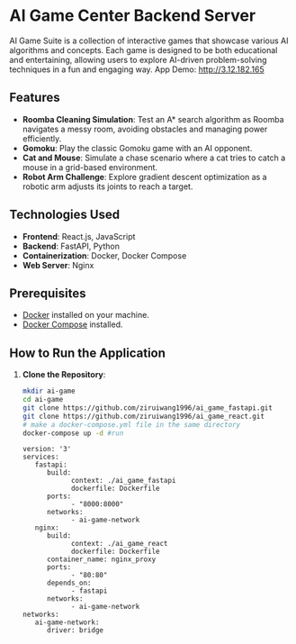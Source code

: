 # AI Game Center Backend Server 

AI Game Suite is a collection of interactive games that showcase various AI algorithms and concepts. Each game is designed to be both educational and entertaining, allowing users to explore AI-driven problem-solving techniques in a fun and engaging way. App Demo: http://3.12.182.165

## Features

- **Roomba Cleaning Simulation**: Test an A* search algorithm as Roomba navigates a messy room, avoiding obstacles and managing power efficiently.
- **Gomoku**: Play the classic Gomoku game with an AI opponent.
- **Cat and Mouse**: Simulate a chase scenario where a cat tries to catch a mouse in a grid-based environment.
- **Robot Arm Challenge**: Explore gradient descent optimization as a robotic arm adjusts its joints to reach a target.

## Technologies Used

- **Frontend**: React.js, JavaScript
- **Backend**: FastAPI, Python
- **Containerization**: Docker, Docker Compose
- **Web Server**: Nginx

## Prerequisites

- [Docker](https://www.docker.com/) installed on your machine.
- [Docker Compose](https://docs.docker.com/compose/) installed.

## How to Run the Application

1. **Clone the Repository**:
   ```bash
   mkdir ai-game
   cd ai-game
   git clone https://github.com/ziruiwang1996/ai_game_fastapi.git 
   git clone https://github.com/ziruiwang1996/ai_game_react.git 
   # make a docker-compose.yml file in the same directory
   docker-compose up -d #run
   ```

   ```
   version: '3'
   services:
      fastapi:
         build: 
               context: ./ai_game_fastapi
               dockerfile: Dockerfile
         ports:
               - "8000:8000"
         networks:
               - ai-game-network
      nginx:
         build: 
               context: ./ai_game_react
               dockerfile: Dockerfile
         container_name: nginx_proxy
         ports:
               - "80:80"
         depends_on:
               - fastapi
         networks:
               - ai-game-network
   networks:
      ai-game-network:
         driver: bridge